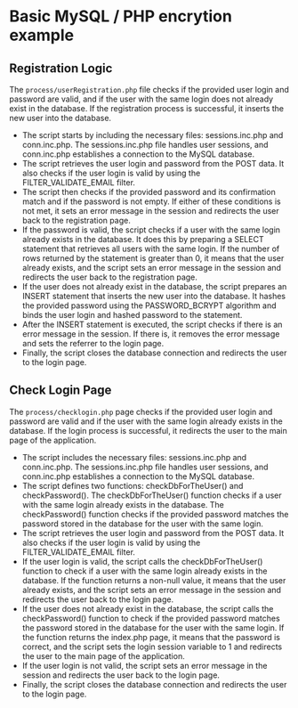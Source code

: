 # Basic MySQL / PHP encrytion example

## Registration Logic

The `process/userRegistration.php` file checks if the provided user login and password are valid, and if the user with the same login does not already exist in the database. If the registration process is successful, it inserts the new user into the database.

- The script starts by including the necessary files: sessions.inc.php and conn.inc.php. The sessions.inc.php file handles user sessions, and conn.inc.php establishes a connection to the MySQL database.
- The script retrieves the user login and password from the POST data. It also checks if the user login is valid by using the FILTER_VALIDATE_EMAIL filter.
- The script then checks if the provided password and its confirmation match and if the password is not empty. If either of these conditions is not met, it sets an error message in the session and redirects the user back to the registration page.
- If the password is valid, the script checks if a user with the same login already exists in the database. It does this by preparing a SELECT statement that retrieves all users with the same login. If the number of rows returned by the statement is greater than 0, it means that the user already exists, and the script sets an error message in the session and redirects the user back to the registration page.
- If the user does not already exist in the database, the script prepares an INSERT statement that inserts the new user into the database. It hashes the provided password using the PASSWORD_BCRYPT algorithm and binds the user login and hashed password to the statement.
- After the INSERT statement is executed, the script checks if there is an error message in the session. If there is, it removes the error message and sets the referrer to the login page.
- Finally, the script closes the database connection and redirects the user to the login page.

## Check Login Page
The `process/checklogin.php` page checks if the provided user login and password are valid and if the user with the same login already exists in the database. If the login process is successful, it redirects the user to the main page of the application.

- The script includes the necessary files: sessions.inc.php and conn.inc.php. The sessions.inc.php file handles user sessions, and conn.inc.php establishes a connection to the MySQL database.
- The script defines two functions: checkDbForTheUser() and checkPassword(). The checkDbForTheUser() function checks if a user with the same login already exists in the database. The checkPassword() function checks if the provided password matches the password stored in the database for the user with the same login.
- The script retrieves the user login and password from the POST data. It also checks if the user login is valid by using the FILTER_VALIDATE_EMAIL filter.
- If the user login is valid, the script calls the checkDbForTheUser() function to check if a user with the same login already exists in the database. If the function returns a non-null value, it means that the user already exists, and the script sets an error message in the session and redirects the user back to the login page.
- If the user does not already exist in the database, the script calls the checkPassword() function to check if the provided password matches the password stored in the database for the user with the same login. If the function returns the index.php page, it means that the password is correct, and the script sets the login session variable to 1 and redirects the user to the main page of the application.
- If the user login is not valid, the script sets an error message in the session and redirects the user back to the login page.
- Finally, the script closes the database connection and redirects the user to the login page.

